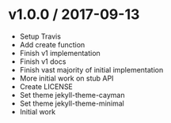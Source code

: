 v1.0.0 / 2017-09-13
===================

  * Setup Travis
  * Add create function
  * Finish v1 implementation
  * Finish v1 docs
  * Finish vast majority of initial implementation
  * More initial work on stub API
  * Create LICENSE
  * Set theme jekyll-theme-cayman
  * Set theme jekyll-theme-minimal
  * Initial work
